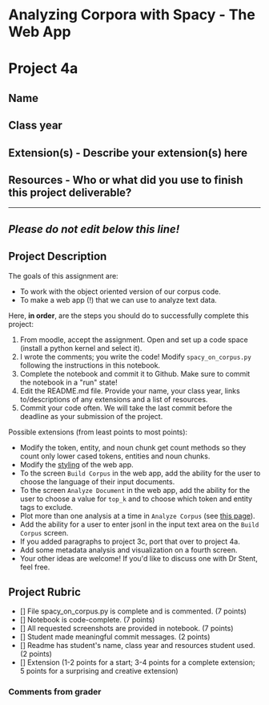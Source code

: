 # Analyzing Corpora with Spacy - The Web App

# Project 4a

## Name

## Class year

## Extension(s) - Describe your extension(s) here

## Resources - Who or what did you use to finish this project deliverable?

-----------------------------------------------------------------------------------------------------------------------------------------------
*Please do not edit below this line!*
-----------------------------------------------------------------------------------------------------------------------------------------------

## Project Description

The goals of this assignment are:

* To work with the object oriented version of our corpus code.
* To make a web app (!) that we can use to analyze text data.

Here, **in order**, are the steps you should do to successfully complete this project:

1. From moodle, accept the assignment. Open and set up a code space (install a python kernel and select it).
2. I wrote the comments; you write the code! Modify `spacy_on_corpus.py` following the instructions in this notebook.
3. Complete the notebook and commit it to Github. Make sure to commit the notebook in a "run" state!
4. Edit the README.md file. Provide your name, your class year, links to/descriptions of any extensions and a list of resources. 
5. Commit your code often. We will take the last commit before the deadline as your submission of the project.

Possible extensions (from least points to most points):

* Modify the token, entity, and noun chunk get count methods so they count only lower cased tokens, entities and noun chunks.
* Modify the [styling](https://anvil.works/learn/tutorials/using-material-3) of the web app. 
* To the screen `Build Corpus` in the web app, add the ability for the user to choose the language of their input documents.
* To the screen `Analyze Document` in the web app, add the ability for the user to choose a value for `top_k` and to choose which token and entity tags to exclude.
* Plot more than one analysis at a time in `Analyze Corpus` (see [this page](https://anvil.works/docs/client/components/plots)).
* Add the ability for a user to enter jsonl in the input text area on the `Build Corpus` screen.
* If you added paragraphs to project 3c, port that over to project 4a.
* Add some metadata analysis and visualization on a fourth screen.
* Your other ideas are welcome! If you'd like to discuss one with Dr Stent, feel free.

## Project Rubric

- [] File spacy_on_corpus.py is complete and is commented. (7 points)
- [] Notebook is code-complete. (7 points)
- [] All requested screenshots are provided in notebook. (7 points)
- [] Student made meaningful commit messages. (2 points)
- [] Readme has student's name, class year and resources student used. (2 points)
- [] Extension (1-2 points for a start; 3-4 points for a complete extension; 5 points for a surprising and creative extension)

### Comments from grader
